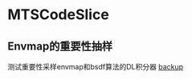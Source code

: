 # MTSCodeSlice

## Envmap的重要性抽样
测试重要性采样envmap和bsdf算法的DL积分器
[backup](https://github.com/wubugui/MTSCodeSlice/tree/master/MIDirectIntegrator)
